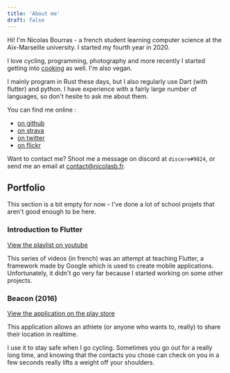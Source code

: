 ```yaml
---
title: 'About me'
draft: false
---
```


Hi! I'm Nicolas Bourras - a french student learning computer science at the Aix-Marseille university. I started my fourth year in 2020.

I love cycling, programming, photography and more recently I started getting into [cooking](/recipes) as well. I'm also vegan.

I mainly program in Rust these days, but I also regularly use Dart (with flutter) and python. I have experience with a fairly large number of languages, so don't hesite to ask me about them.

You can find me online :
 - [on github](https://github.com/vivescere)
 - [on strava](https://www.strava.com/athletes/17224744)
 - [on twitter](https://twitter.com/vivescere)
 - [on flickr](https://www.flickr.com/photos/148311248@N07/)

Want to contact me? Shoot me a message on discord at `discere#9824`, or send me an email at [contact@nicolasb.fr](mailto:perso@nicolasb.fr).

## Portfolio

This section is a bit empty for now - I've done a lot of school projets that aren't good enough to be here.

### Introduction to Flutter

[View the playlist on youtube](https://www.youtube.com/watch?v=524K0rNP6wc&list=PL-sAExtisOFBM8O9f6gCCBWq2ndJAmDuG)

This series of videos (in french) was an attempt at teaching Flutter, a framework made by Google which is used to create mobile applications. Unfortunately, it didn't go very far because I started working on some other projects.

### Beacon (2016)

[View the application on the play store](https://play.google.com/store/apps/details?id=com.vivescere.beacon)

This application allows an athlete (or anyone who wants to, really) to share their location in realtime.

I use it to stay safe when I go cycling. Sometimes you go out for a really long time, and knowing that the contacts you chose can check on you in a few seconds really lifts a weight off your shoulders.
